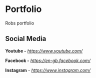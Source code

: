 # Portfolio
Robs portfolio


## Social Media
<b>Youtube -</b> *https://www.youtube.com/*

**Facebook -** *https://en-gb.facebook.com/*

**Instagram** - *https://www.instagram.com/*
